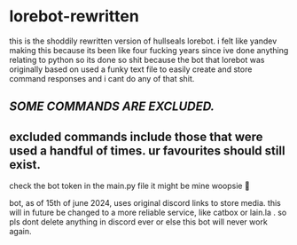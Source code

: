 # lorebot-rewritten
this is the shoddily rewritten version of hullseals lorebot. i felt like yandev making this because its been like four fucking years since ive done anything relating to python so
its done so shit because the bot that lorebot was originally based on used a funky text file to easily create and store command responses and i cant do any of that shit. 

## ***SOME COMMANDS ARE EXCLUDED.***
excluded commands include those that were used a handful of times. ur favourites should still exist.
---


check the bot token in the main.py file it might be mine woopsie 🤭


bot, as of 15th of june 2024, uses original discord links to store media. this will in future be changed to a more reliable service, like catbox or lain.la .
so pls dont delete anything in discord ever or else this bot will never work again.



